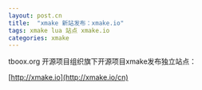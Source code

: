 ```yaml
---
layout: post.cn
title:  "xmake 新站发布：xmake.io"
tags: xmake lua 站点 xmake.io
categories: xmake
---
```


tboox.org 开源项目组织旗下开源项目xmake发布独立站点：

[http://xmake.io](http://xmake.io/cn)
